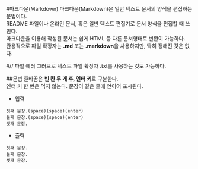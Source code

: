 #마크다운(Markdown)
마크다운(Markdown)은 일반 텍스트 문서의 양식을 편집하는 문법이다.  
README 파일이나 온라인 문서, 혹은 일반 텍스트 편집기로 문서 양식을 편집할 때 쓰인다.  
마크다운을 이용해 작성된 문서는 쉽게 HTML 등 다른 문서형태로 변환이 가능하다.  
관용적으로 파일 확장자는 **.md** 또는 **.markdown**을 사용하지만, 딱히 정해진 것은 없다.  

#// 파일 에러 
그러므로 텍스트 파일 확장자 .txt를 사용하는 것도 가능하다.  

##문법
줄바꿈은 **빈 칸 두 개 후, 엔터 키**로 구분한다.  
엔터 키 한 번은 먹지 않는다. 문장이 같은 줄에 연이어 표시된다.
- 입력
```
첫째 문장.(space)(space)(enter)
둘째 문장.(space)(space)(enter)
셋째 문장.
```
- 출력
```
첫째 문장.  
둘째 문장.  
셋째 문장.
```

